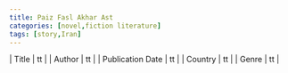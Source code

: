 ```yaml
---
title: Paiz Fasl Akhar Ast
categories: [novel,fiction literature]
tags: [story,Iran]
---
```

        
| Title | tt |
| Author | tt  |
| Publication Date | tt   |
| Country | tt |
| Genre | tt  |
        